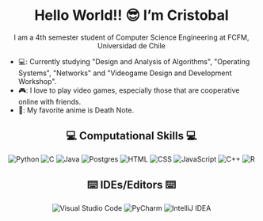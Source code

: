 <h1 align="center">
  Hello World!! 😎 I’m Cristobal
</h1>
<p align="center">
  I am a 4th semester student of Computer Science Engineering at FCFM, Universidad de Chile
</p>


- 💻: Currently studying "Design and Analysis of Algorithms", "Operating Systems", "Networks" and "Videogame Design and Development Workshop".
- 🎮: I love to play video games, especially those that are cooperative online with friends.
- 📖: My favorite anime is Death Note.


<h2 align="center">
  💻 Computational Skills 💻
</h2>
<p align="center">
  <img alt="Python" src="https://img.shields.io/badge/Python-14354C?style=plastic&logo=python&logoColor=white" />
  <img alt="C" src="https://img.shields.io/badge/C-00599C?style=plastic&logo=c&logoColor=white" />
  <img alt="Java" src="https://img.shields.io/badge/Java-ED8B00?style=plastic&logo=java&logoColor=white" />
  <img alt="Postgres" src ="https://img.shields.io/badge/postgres-%23316192.svg?style=plastic&logo=postgresql&logoColor=white"/>
  <img alt="HTML" src="https://img.shields.io/badge/HTML5-E34F26?style=plastic&logo=html5&logoColor=white" />
  <img alt="CSS" src="https://img.shields.io/badge/CSS3-1572B6?style=plastic&logo=css3&logoColor=white" />
  <img alt="JavaScript" src="https://img.shields.io/badge/JavaScript-323330?style=plastic&logo=javascript&logoColor=F7DF1E" />
  <img alt="C++" src="https://img.shields.io/badge/c++-%2300599C.svg?style=plastic&logo=c%2B%2B&logoColor=white" />
  <img alt="R" src="https://img.shields.io/badge/R-276DC3?style=plastic&logo=r&logoColor=white" />


</p>

<h2 align="center">
  ⌨️ IDEs/Editors ⌨️
</h2>
<p align="center">
  <img alt="Visual Studio Code" src="https://img.shields.io/badge/VS%20Code-0077B5?style=plastic&logo=Visual%20Studio%20Code&logoColor=white" />
  <img alt="PyCharm" src="https://img.shields.io/badge/pycharm-143?style=plastic&logo=pycharm&logoColor=black&color=black&labelColor=green"/>
  <img alt="IntelliJ IDEA" src="https://img.shields.io/badge/IntelliJIDEA-000000.svg?style=plastic&logo=intellij-idea&logoColor=white"/>
</p>
